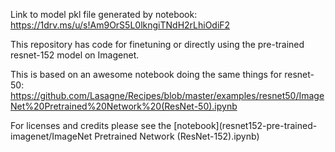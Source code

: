 Link to model pkl file generated by notebook: https://1drv.ms/u/s!Am9OrS5L0lkngiTNdH2rLhiOdiF2

This repository has code for finetuning or directly using the pre-trained resnet-152 model on Imagenet.

This is based on an awesome notebook doing the same things for resnet-50: https://github.com/Lasagne/Recipes/blob/master/examples/resnet50/ImageNet%20Pretrained%20Network%20(ResNet-50).ipynb

For licenses and credits please see the [notebook](resnet152-pre-trained-imagenet/ImageNet Pretrained Network (ResNet-152).ipynb) 

